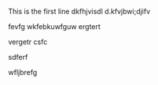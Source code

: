 This is the first line
dkfhjvisdl
d.kfvjbwi;djifv

fevfg
wkfebkuwfguw
ergtert

vergetr
csfc

sdferf

wfljbrefg
